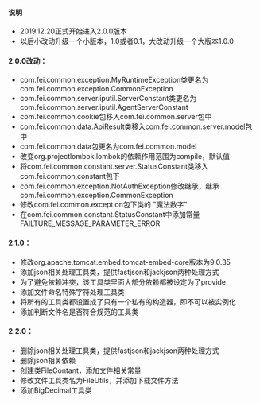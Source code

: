 #### 说明
*   2019.12.20正式开始进入2.0.0版本
*   以后小改动升级一个小版本，1.0或者0.1，大改动升级一个大版本1.0.0


#### 2.0.0改动：
*   com.fei.common.exception.MyRuntimeException类更名为com.fei.common.exception.CommonException
*   com.fei.common.server.iputil.ServerConstant类更名为com.fei.common.server.iputil.AgentServerConstant
*   com.fei.common.cookie包移入com.fei.common.server包中
*   com.fei.common.data.ApiResult类移入com.fei.common.server.model包中
*   com.fei.common.data包更名为com.fei.common.model
*   改变org.projectlombok.lombok的依赖作用范围为compile，默认值
*   将com.fei.common.constant.server.StatusConstant类移入com.fei.common.constant包下
*   com.fei.common.exception.NotAuthException修改继承，继承com.fei.common.exception.CommonException
*   修改com.fei.common.exception包下类的 "魔法数字" 
*   在com.fei.common.constant.StatusConstant中添加常量FAILTURE_MESSAGE_PARAMETER_ERROR

#### 2.1.0：
*   修改org.apache.tomcat.embed.tomcat-embed-core版本为9.0.35
*   添加json相关处理工具类，提供fastjson和jackjson两种处理方式
*   为了避免依赖冲突，该工具类里面大部分依赖都被设定为了provide
*   添加文件命名特殊字符处理工具类
*   将所有的工具类都设置成了只有一个私有的构造器，即不可以被实例化
*   添加判断文件名是否符合规范的工具类

#### 2.2.0：
*   删除json相关处理工具类，提供fastjson和jackjson两种处理方式
*   删除json相关依赖
*   创建类FileContant，添加文件相关常量
*   修改文件工具类名为FileUtils，并添加下载文件方法
*   添加BigDecimal工具类